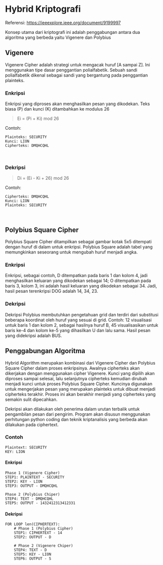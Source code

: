 # Hybrid Kriptografi
Referensi: https://ieeexplore.ieee.org/document/9199997

Konsep utama dari kriptografi ini adalah penggabungan antara dua algoritma yang berbeda yaitu Vigenere dan Polybius

## Vigenere
Vigenere Cipher adalah strategi untuk mengacak huruf [A sampai Z]. Ini menggunakan tipe dasar penggantian polialfabetik. Sebuah sandi polialfabetik dikenal sebagai sandi yang bergantung pada penggantian plainteks.

### Enkripsi
Enkripsi yang diproses akan menghasilkan pesan yang dikodekan. Teks biasa (P) dan kunci (K) ditambahkan ke modulus 26

>Ei = (Pi + Ki) mod 26

Contoh:
```
Plainteks: SECURITY
Kunci: LION
Cipherteks: DMQHCQHL
```

<br>

### Dekripsi

>Di = (Ei - Ki + 26) mod 26

Contoh:
```
Cipherteks: DMQHCQHL
Kunci: LION
Plainteks: SECURITY
```
<br>

## Polybius Square Cipher
Polybius Square Cipher ditampilkan sebagai gambar kotak 5x5 ditempati dengan huruf di dalam untuk enkripsi. Polybius Square adalah tabel yang memungkinkan seseorang untuk mengubah huruf menjadi angka.

### Enkripsi
Enkripsi, sebagai contoh, D ditempatkan pada baris 1 dan kolom 4, jadi menghasilkan keluaran yang dikodekan sebagai 14; O ditempatkan pada baris 3, kolom 3, ini adalah hasil keluaran yang dikodekan sebagai 34. Jadi, hasil pesan terenkripsi DOG adalah 14, 34, 23.

### Dekripsi
Dekripsi Polybius membutuhkan pengetahuan grid dan terdiri dari substitusi beberapa koordinat oleh huruf yang sesuai di grid. Contoh: 12 visualisasi untuk baris 1 dan kolom 2, sebagai hasilnya huruf B, 45 visualisasikan untuk baris ke-4 dan kolom ke-5 yang dihasilkan U dan lalu sama. Hasil pesan yang didekripsi adalah BUS.

## Penggabungan Algoritma
Hybrid Algorithm merupakan kombinasi dari Vigenere Cipher dan Polybius Square Cipher dalam proses enkripsinya. Awalnya cipherteks  akan dikerjakan dengan menggunakan cipher Vigenere. Kunci yang dipilih akan diproses sampai selesai, lalu selanjutnya cipherteks kemudian dirubah menjadi kunci untuk proses Polybius Square Cipher. Kuncinya digunakan untuk mengerjakan pesan yang merupakan plainteks untuk dibuat menjadi cipherteks terakhir. Proses ini akan berakhir menjadi yang cipherteks yang semakin sulit dipecahkan.

Dekripsi akan dilakukan oleh penerima dalam urutan terbalik untuk pengambilan pesan dari pengirim. Program akan disusun menggunakan perhitungan python coding dan teknik kriptanalisis yang berbeda akan dilakukan pada ciphertext.
### Contoh
```
Plaintext: SECURITY
KEY: LION
```

#### Enkripsi
```
Phase 1 (Vigenere Cipher)
STEP1: PLAINTEXT - SECURITY
STEP2: KEY - LION
STEP3: OUTPUT - DMQHCQHL

Phase 2 (Polybius Chiper)
STEP4: TEXT - DMQHCQHL
STEP5: OUTPUT - 1432412313412331
```
#### Dekripsi
```
FOR LOOP len(CIPHERTEXT):
    # Phase 1 (Polybius Cipher)
    STEP1: CIPHERTEXT - 14
    STEP2: OUTPUT - D

    # Phase 2 (Vigenere Chiper)
    STEP4: TEXT - D
    STEP5: KEY - LION
    STEP6: OUTPUT - S
```